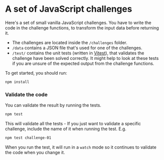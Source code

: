 # A set of JavaScript challenges

Here's a set of small vanilla JavaScript challenges. You have to write the code in the challenge functions, to transform the input data before returning it.

- The challenges are located inside the `/challenges` folder.
- `/data` contains a JSON file that's used for one of the challenges.
- `/test/` contains the unit tests (written in [Vitest](https://vitest.dev/)), that validates the challenge have been solved correctly. It might help to look at these tests if you are unsure of the expected output from the challenge functions.

To get started, you should run:

```sh
npm install
```

### Validate the code

You can validate the result by running the tests.

```sh
npm test
```

This will validate all the tests - If you just want to validate a specific challenge, include the name of it when running the test. E.g.

```sh
npm test challenge-01
```

When you run the test, it will run in a `watch` mode so it continues to validate the code when you change it.